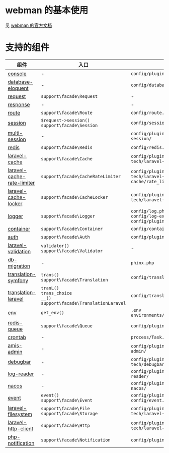 # webman 的基本使用

见 [webman 的官方文档](https://www.workerman.net/doc/webman/install.html)

# 支持的组件

| 组件                                                                                      | 入口                                                                           | 配置                                                                              |
|-----------------------------------------------------------------------------------------|------------------------------------------------------------------------------|---------------------------------------------------------------------------------|
| [console](https://www.workerman.net/doc/webman/plugin/console.html)                     | -                                                                            | `config/plugin/webman/console`                                                  |
| [database-eloquent](https://learnku.com/docs/laravel/8.x/eloquent/9400)                 | -                                                                            | `config/database.php`                                                           |
| [request](https://www.workerman.net/doc/webman/request.html)                            | `support\facade\Request`                                                     | -                                                                               |
| [response](https://www.workerman.net/doc/webman/response.html)                          | -                                                                            | -                                                                               |
| [route](https://www.workerman.net/doc/webman/route.html)                                | `support\facade\Route`                                                       | `config/route.php`                                                              |
| [session](https://www.workerman.net/doc/webman/session.html)                            | `$request->session()`<br>`support\facade\Session`                            | `config/session.php`                                                            |
| [multi-session](https://www.workerman.net/plugin/49)                                    | -                                                                            | `config/plugin/webman/multi-session/`                                           |
| [redis](https://www.workerman.net/doc/webman/db/redis.html)                             | `support\facade\Redis`                                                       | `config/redis.php`                                                              |
| [laravel-cache](https://www.workerman.net/plugin/103)                                   | `support\facade\Cache`                                                       | `config/plugin/webman-tech/laravel-cache/cache.php`                             |
| [laravel-cache-rate-limiter](https://www.workerman.net/plugin/103)                      | `support\facade\CacheRateLimiter`                                            | `config/plugin/webman-tech/laravel-cache/rate_limiter.php`                      |
| [laravel-cache-locker](https://laravel.com/docs/8.x/cache#managing-locks)               | `support\facade\CacheLocker`                                                 | `config/plugin/webman-tech/laravel-cache/cache.php`                             |
| [logger](https://www.workerman.net/plugin/58)                                           | `support\facade\Logger`                                                      | `config/log.php`<br>`config/log-ext.php`<br>`config/plugin/webman-tech/logger/` |
| [container](https://laravel.com/docs/8.x/container)                                     | `support\facade\Container`                                                   | `config/container.php`                                                          |
| [auth](https://www.workerman.net/plugin/54)                                             | `support\facade\Auth`                                                        | `config/plugin/webman-tech/auth/`                                               |
| [laravel-validation](https://www.workerman.net/plugin/89)                               | `validator()`<br>`support\facade\Validator`                                  | -                                                                               |
| [db-migration](https://github.com/cakephp/phinx)                                        | -                                                                            | `phinx.php`                                                                     |
| [translation-symfony](https://www.workerman.net/doc/webman/components/translation.html) | `trans()`<br>`support\facade\Translation`                                    | `config/translation.php`                                                        |
| [translation-laravel](https://www.workerman.net/plugin/90)                              | `tranL()`<br>`trans_choice`<br>`__()`<br>`support\facade\TranslationLaravel` | `config/translation.php`                                                        |
| [env](https://www.workerman.net/doc/webman/components/env.html)                         | `get_env()`                                                                  | `.env`<br>`environments/`                                                       |
| [redis-queue](https://www.workerman.net/doc/webman/queue/redis.html)                    | `support\facade\Queue`                                                       | `config/plugin/webman/redis-queue/`                                             |
| [crontab](https://www.workerman.net/doc/webman/components/crontab.html)                 | -                                                                            | `process/Task.php`                                                              |
| [amis-admin](https://www.workerman.net/plugin/71)                                       | -                                                                            | `config/plugin/webman-tech/amis-admin/`                                         |
| [debugbar](https://www.workerman.net/plugin/72)                                         | -                                                                            | `config/plugin/webman-tech/debugbar/`                                           |
| [log-reader](https://www.workerman.net/plugin/73)                                       | -                                                                            | `config/plugin/webman-tech/log-reader/`                                         |
| [nacos](https://www.workerman.net/plugin/50)                                            | -                                                                            | `config/plugin/workbunny/webman-nacos/`                                         |
| [event](https://www.workerman.net/plugin/64)                                            | `event()`<br>`support\facade\Event`                                          | `config/plugin/webman/event/`<br>`config/event.php`                             |
| [laravel-filesystem](https://www.workerman.net/plugin/87)                               | `support\facade\File`<br> `support\facade\Storage`                           | `config/plugin/webman-tech/laravel-filesystem/`                                 |
| [laravel-http-client](https://www.workerman.net/plugin/93)                              | `support\facade\Http`                                                        | `config/plugin/webman-tech/laravel-http-client/`                                |
| [php-notification](https://github.com/krissss/php-notification)                         | `support\facade\Notification`                                                | `config/plugin/kriss/notification/`                                             |
